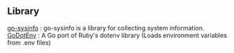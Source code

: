 ## Library
[go-sysinfo](https://github.com/elastic/go-sysinfo) : go-sysinfo is a library for collecting system information.
[GoDotEnv](https://github.com/joho/godotenv) : A Go port of Ruby's dotenv library (Loads environment variables from .env files)